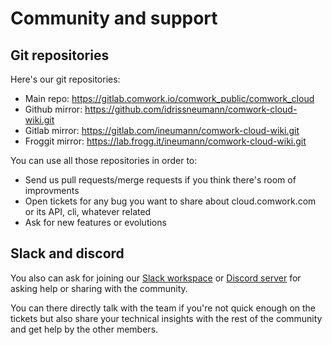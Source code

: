 # Community and support

## Git repositories

Here's our git repositories:

* Main repo: https://gitlab.comwork.io/comwork_public/comwork_cloud
* Github mirror: https://github.com/idrissneumann/comwork-cloud-wiki.git
* Gitlab mirror: https://gitlab.com/ineumann/comwork-cloud-wiki.git
* Froggit mirror: https://lab.frogg.it/ineumann/comwork-cloud-wiki.git

You can use all those repositories in order to:
* Send us pull requests/merge requests if you think there's room of improvments
* Open tickets for any bug you want to share about cloud.comwork.com or its API, cli, whatever related
* Ask for new features or evolutions

## Slack and discord

You also can ask for joining our [Slack workspace](https://join.slack.com/t/comwork-cloud/shared_invite/zt-1h04v2jp0-cF9p53MzfzxuChVobWKQEQ) or [Discord server](https://discord.gg/CXskxxPauz) for asking help or sharing with the community.

You can there directly talk with the team if you're not quick enough on the tickets but also share your technical insights with the rest of the community and get help by the other members.
